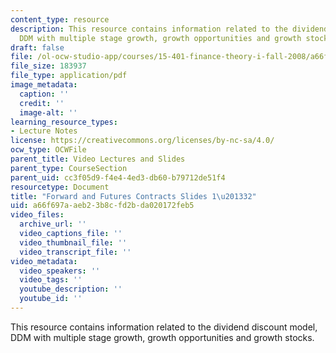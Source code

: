 ```yaml
---
content_type: resource
description: This resource contains information related to the dividend discount model,
  DDM with multiple stage growth, growth opportunities and growth stocks.
draft: false
file: /ol-ocw-studio-app/courses/15-401-finance-theory-i-fall-2008/a66f697aaeb23b8cfd2bda020172feb5_MIT15_401F08_lec08.pdf
file_size: 183937
file_type: application/pdf
image_metadata:
  caption: ''
  credit: ''
  image-alt: ''
learning_resource_types:
- Lecture Notes
license: https://creativecommons.org/licenses/by-nc-sa/4.0/
ocw_type: OCWFile
parent_title: Video Lectures and Slides
parent_type: CourseSection
parent_uid: cc3f05d9-f4e4-4ed3-db60-b79712de51f4
resourcetype: Document
title: "Forward and Futures Contracts Slides 1\u201332"
uid: a66f697a-aeb2-3b8c-fd2b-da020172feb5
video_files:
  archive_url: ''
  video_captions_file: ''
  video_thumbnail_file: ''
  video_transcript_file: ''
video_metadata:
  video_speakers: ''
  video_tags: ''
  youtube_description: ''
  youtube_id: ''
---
```

This resource contains information related to the dividend discount model, DDM with multiple stage growth, growth opportunities and growth stocks.